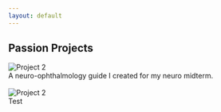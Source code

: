 ```yaml
---
layout: default
---
```


## Passion Projects
<body>
<div class="grid-container">
  <div class="grid-item" data-url="https://tkpepper15.github.io/neuro-midterm/">
    <img src="/assets/images/image2.jpg" alt="Project 2">
    <div class="overlay"></div>
  </div>
  A neuro-ophthalmology guide I created for my neuro midterm.
</div>

<br />

<body>
<div class="grid-container">
  <div class="grid-item" data-url="_">
    <img src="/assets/images/image2.jpg" alt="Project 2">
    <div class="overlay"></div>
  </div>
  Test
</div>


<script src="assets/js/script.js"></script>
